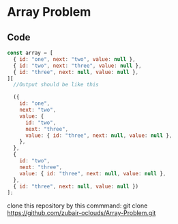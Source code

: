 # Array Problem

## Code

```javascript
const array = [
  { id: "one", next: "two", value: null },
  { id: "two", next: "three", value: null },
  { id: "three", next: null, value: null },
][
  //Output should be like this

  ({
    id: "one",
    next: "two",
    value: {
      id: "two",
      next: "three",
      value: { id: "three", next: null, value: null },
    },
  },
  {
    id: "two",
    next: "three",
    value: { id: "three", next: null, value: null },
  },
  { id: "three", next: null, value: null })
];
```

clone this repository by this commmand: git clone https://github.com/zubair-oclouds/Array-Problem.git

